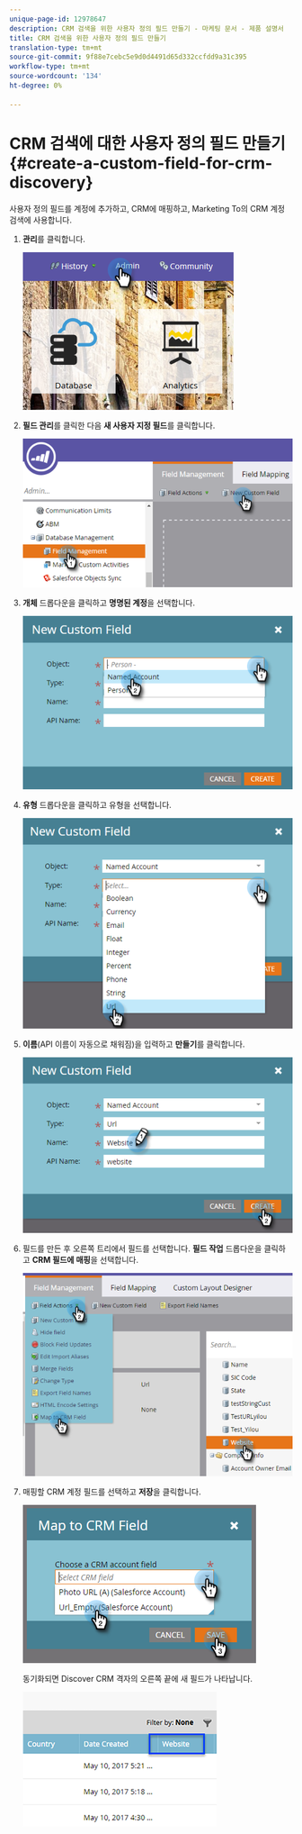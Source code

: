 ```yaml
---
unique-page-id: 12978647
description: CRM 검색을 위한 사용자 정의 필드 만들기 - 마케팅 문서 - 제품 설명서
title: CRM 검색을 위한 사용자 정의 필드 만들기
translation-type: tm+mt
source-git-commit: 9f88e7cebc5e9d0d4491d65d332ccfdd9a31c395
workflow-type: tm+mt
source-wordcount: '134'
ht-degree: 0%

---
```



# CRM 검색에 대한 사용자 정의 필드 만들기 {#create-a-custom-field-for-crm-discovery}

사용자 정의 필드를 계정에 추가하고, CRM에 매핑하고, Marketing To의 CRM 계정 검색에 사용합니다.

1. **관리**&#x200B;를 클릭합니다.

   ![](assets/admin.png)

1. **필드 관리**&#x200B;를 클릭한 다음 **새 사용자 지정 필드**&#x200B;를 클릭합니다.

   ![](assets/two-4.png)

1. **개체** 드롭다운을 클릭하고 **명명된 계정**&#x200B;을 선택합니다.

   ![](assets/three-3.png)

1. **유형** 드롭다운을 클릭하고 유형을 선택합니다.

   ![](assets/four-3.png)

1. **이름**(API 이름이 자동으로 채워짐)을 입력하고 **만들기**&#x200B;를 클릭합니다.

   ![](assets/five-3.png)

1. 필드를 만든 후 오른쪽 트리에서 필드를 선택합니다. **필드 작업** 드롭다운을 클릭하고 **CRM 필드에 매핑**&#x200B;을 선택합니다.

   ![](assets/six-2.png)

1. 매핑할 CRM 계정 필드를 선택하고 **저장**&#x200B;을 클릭합니다.

   ![](assets/seven-1.png)

   동기화되면 Discover CRM 격자의 오른쪽 끝에 새 필드가 나타납니다.

   ![](assets/eight.png)
